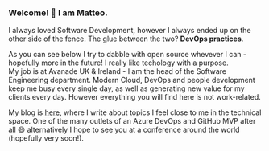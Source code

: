 ### Welcome! 👋 I am Matteo.
I always loved Software Development, however I always ended up on the other side of the fence. The glue between the two? **DevOps practices**.

As you can see below I try to dabble with open source whevever I can - hopefully more in the future! I really like techology with a purpose.  
My job is at Avanade UK & Ireland - I am the head of the Software Engineering department. Modern Cloud, DevOps and people development keep me busy every single day, as well as generating new value for my clients every day. However everything you will find here is not work-related.

My blog is [here](https://mattvsts.github.io), where I write about topics I feel close to me in the technical space. One of the many outlets of an Azure DevOps and GitHub MVP after all 😄 alternatively I hope to see you at a conference  around the world (hopefully very soon!).

<!--
**MattVSTS/MattVSTS** is a ✨ _special_ ✨ repository because its `README.md` (this file) appears on your GitHub profile.

Here are some ideas to get you started:

- 🔭 I’m currently working on ...
- 🌱 I’m currently learning ...
- 👯 I’m looking to collaborate on ...
- 🤔 I’m looking for help with ...
- 💬 Ask me about ...
- 📫 How to reach me: ...
- 😄 Pronouns: ...
- ⚡ Fun fact: ...
-->
